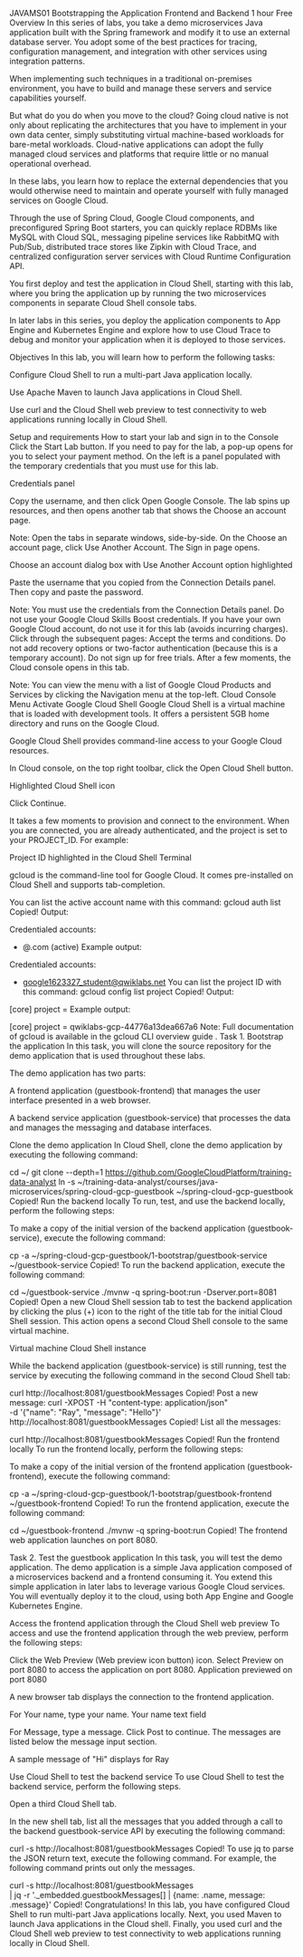 JAVAMS01 Bootstrapping the Application Frontend and Backend
1 hour
Free
Overview
In this series of labs, you take a demo microservices Java application built with the Spring framework and modify it to use an external database server. You adopt some of the best practices for tracing, configuration management, and integration with other services using integration patterns.

When implementing such techniques in a traditional on-premises environment, you have to build and manage these servers and service capabilities yourself.

But what do you do when you move to the cloud? Going cloud native is not only about replicating the architectures that you have to implement in your own data center, simply substituting virtual machine-based workloads for bare-metal workloads. Cloud-native applications can adopt the fully managed cloud services and platforms that require little or no manual operational overhead.

In these labs, you learn how to replace the external dependencies that you would otherwise need to maintain and operate yourself with fully managed services on Google Cloud.

Through the use of Spring Cloud, Google Cloud components, and preconfigured Spring Boot starters, you can quickly replace RDBMs like MySQL with Cloud SQL, messaging pipeline services like RabbitMQ with Pub/Sub, distributed trace stores like Zipkin with Cloud Trace, and centralized configuration server services with Cloud Runtime Configuration API.

You first deploy and test the application in Cloud Shell, starting with this lab, where you bring the application up by running the two microservices components in separate Cloud Shell console tabs.

In later labs in this series, you deploy the application components to App Engine and Kubernetes Engine and explore how to use Cloud Trace to debug and monitor your application when it is deployed to those services.

Objectives
In this lab, you will learn how to perform the following tasks:

Configure Cloud Shell to run a multi-part Java application locally.

Use Apache Maven to launch Java applications in Cloud Shell.

Use curl and the Cloud Shell web preview to test connectivity to web applications running locally in Cloud Shell.

Setup and requirements
How to start your lab and sign in to the Console
Click the Start Lab button. If you need to pay for the lab, a pop-up opens for you to select your payment method. On the left is a panel populated with the temporary credentials that you must use for this lab.

Credentials panel

Copy the username, and then click Open Google Console. The lab spins up resources, and then opens another tab that shows the Choose an account page.

Note: Open the tabs in separate windows, side-by-side.
On the Choose an account page, click Use Another Account. The Sign in page opens.

Choose an account dialog box with Use Another Account option highlighted 

Paste the username that you copied from the Connection Details panel. Then copy and paste the password.

Note: You must use the credentials from the Connection Details panel. Do not use your Google Cloud Skills Boost credentials. If you have your own Google Cloud account, do not use it for this lab (avoids incurring charges).
Click through the subsequent pages:
Accept the terms and conditions.
Do not add recovery options or two-factor authentication (because this is a temporary account).
Do not sign up for free trials.
After a few moments, the Cloud console opens in this tab.

Note: You can view the menu with a list of Google Cloud Products and Services by clicking the Navigation menu at the top-left. Cloud Console Menu
Activate Google Cloud Shell
Google Cloud Shell is a virtual machine that is loaded with development tools. It offers a persistent 5GB home directory and runs on the Google Cloud.

Google Cloud Shell provides command-line access to your Google Cloud resources.

In Cloud console, on the top right toolbar, click the Open Cloud Shell button.

Highlighted Cloud Shell icon

Click Continue.

It takes a few moments to provision and connect to the environment. When you are connected, you are already authenticated, and the project is set to your PROJECT_ID. For example:

Project ID highlighted in the Cloud Shell Terminal

gcloud is the command-line tool for Google Cloud. It comes pre-installed on Cloud Shell and supports tab-completion.

You can list the active account name with this command:
gcloud auth list
Copied!
Output:

Credentialed accounts:
 - @.com (active)
Example output:

Credentialed accounts:
 - google1623327_student@qwiklabs.net
You can list the project ID with this command:
gcloud config list project
Copied!
Output:

[core]
project = 
Example output:

[core]
project = qwiklabs-gcp-44776a13dea667a6
Note: Full documentation of gcloud is available in the gcloud CLI overview guide .
Task 1. Bootstrap the application
In this task, you will clone the source repository for the demo application that is used throughout these labs.

The demo application has two parts:

A frontend application (guestbook-frontend) that manages the user interface presented in a web browser.

A backend service application (guestbook-service) that processes the data and manages the messaging and database interfaces.

Clone the demo application
In Cloud Shell, clone the demo application by executing the following command:

cd ~/
git clone --depth=1 https://github.com/GoogleCloudPlatform/training-data-analyst
ln -s ~/training-data-analyst/courses/java-microservices/spring-cloud-gcp-guestbook ~/spring-cloud-gcp-guestbook
Copied!
Run the backend locally
To run, test, and use the backend locally, perform the following steps:

To make a copy of the initial version of the backend application (guestbook-service), execute the following command:

cp -a ~/spring-cloud-gcp-guestbook/1-bootstrap/guestbook-service ~/guestbook-service
Copied!
To run the backend application, execute the following command:

cd ~/guestbook-service
./mvnw -q spring-boot:run -Dserver.port=8081
Copied!
Open a new Cloud Shell session tab to test the backend application by clicking the plus (+) icon to the right of the title tab for the initial Cloud Shell session.
This action opens a second Cloud Shell console to the same virtual machine.

Virtual machine Cloud Shell instance

While the backend application (guestbook-service) is still running, test the service by executing the following command in the second Cloud Shell tab:

curl http://localhost:8081/guestbookMessages
Copied!
Post a new message:
curl -XPOST -H "content-type: application/json" \
  -d '{"name": "Ray", "message": "Hello"}' \
  http://localhost:8081/guestbookMessages
Copied!
List all the messages:

curl http://localhost:8081/guestbookMessages
Copied!
Run the frontend locally
To run the frontend locally, perform the following steps:

To make a copy of the initial version of the frontend application (guestbook-frontend), execute the following command:

cp -a ~/spring-cloud-gcp-guestbook/1-bootstrap/guestbook-frontend ~/guestbook-frontend
Copied!
To run the frontend application, execute the following command:

cd ~/guestbook-frontend
./mvnw -q spring-boot:run
Copied!
The frontend web application launches on port 8080.

Task 2. Test the guestbook application
In this task, you will test the demo application. The demo application is a simple Java application composed of a microservices backend and a frontend consuming it. You extend this simple application in later labs to leverage various Google Cloud services. You will eventually deploy it to the cloud, using both App Engine and Google Kubernetes Engine.

Access the frontend application through the Cloud Shell web preview
To access and use the frontend application through the web preview, perform the following steps:

Click the Web Preview (Web preview icon button) icon.
Select Preview on port 8080 to access the application on port 8080.
Application previewed on port 8080

A new browser tab displays the connection to the frontend application.

For Your name, type your name.
Your name text field

For Message, type a message.
Click Post to continue.
The messages are listed below the message input section.

A sample message of "Hi" displays for Ray

Use Cloud Shell to test the backend service
To use Cloud Shell to test the backend service, perform the following steps.

Open a third Cloud Shell tab.

In the new shell tab, list all the messages that you added through a call to the backend guestbook-service API by executing the following command:

curl -s http://localhost:8081/guestbookMessages
Copied!
To use jq to parse the JSON return text, execute the following command.
For example, the following command prints out only the messages.

curl -s http://localhost:8081/guestbookMessages \
  | jq -r '._embedded.guestbookMessages[] | {name: .name, message: .message}'
Copied!
Congratulations!
In this lab, you have configured Cloud Shell to run multi-part Java applications locally. Next, you used Maven to launch Java applications in the Cloud shell. Finally, you used curl and the Cloud Shell web preview to test connectivity to web applications running locally in Cloud Shell.